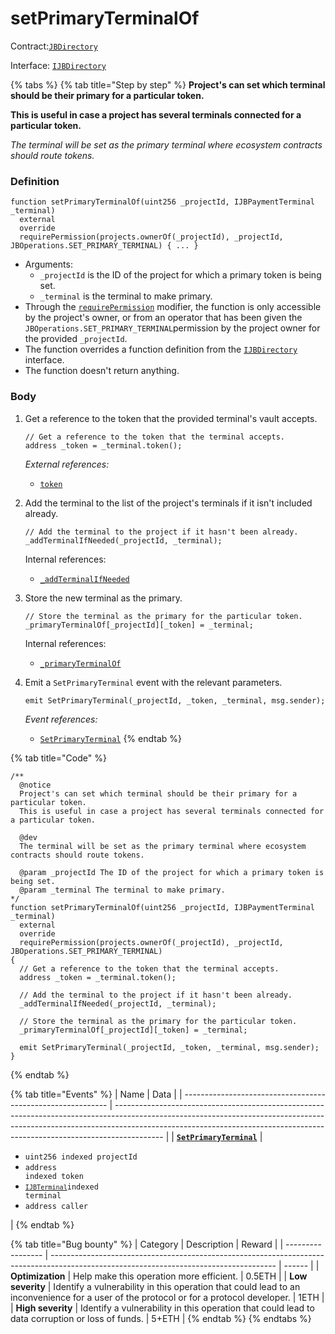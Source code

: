 # setPrimaryTerminalOf

Contract:[`JBDirectory`](../)​‌

Interface: [`IJBDirectory`](../../../interfaces/ijbdirectory.md)

{% tabs %}
{% tab title="Step by step" %}
**Project's can set which terminal should be their primary for a particular token.**

**This is useful in case a project has several terminals connected for a particular token.**

_The terminal will be set as the primary terminal where ecosystem contracts should route tokens._

### Definition

```solidity
function setPrimaryTerminalOf(uint256 _projectId, IJBPaymentTerminal _terminal)
  external
  override
  requirePermission(projects.ownerOf(_projectId), _projectId, JBOperations.SET_PRIMARY_TERMINAL) { ... }
```

* Arguments:
  * `_projectId` is the ID of the project for which a primary token is being set.
  * `_terminal` is the terminal to make primary.
* Through the [`requirePermission`](../../or-abstract/jboperatable/modifiers/requirepermission.md) modifier, the function is only accessible by the project's owner, or from an operator that has been given the `JBOperations.SET_PRIMARY_TERMINAL`permission by the project owner for the provided `_projectId`.
* The function overrides a function definition from the [`IJBDirectory`](../../../interfaces/ijbdirectory.md) interface.
* The function doesn't return anything.

### Body

1.  Get a reference to the token that the provided terminal's vault accepts.

    ```solidity
    // Get a reference to the token that the terminal accepts.
    address _token = _terminal.token();
    ```

    _External references:_

    * [`token`](../../or-payment-terminals/jbethpaymentterminal/properties/token.md)
2.  Add the terminal to the list of the project's terminals if it isn't included already.

    ```solidity
    // Add the terminal to the project if it hasn't been already.
    _addTerminalIfNeeded(_projectId, _terminal);
    ```

    Internal references:

    * [`_addTerminalIfNeeded`](\_addTerminalIfNeeded.md)
3.  Store the new terminal as the primary.

    ```solidity
    // Store the terminal as the primary for the particular token.
    _primaryTerminalOf[_projectId][_token] = _terminal;
    ```

    Internal references:

    * [`_primaryTerminalOf`](../read/primaryTerminalOf.md)
4.  Emit a `SetPrimaryTerminal` event with the relevant parameters.

    ```solidity
    emit SetPrimaryTerminal(_projectId, _token, _terminal, msg.sender);
    ```

    _Event references:_

    * [`SetPrimaryTerminal`](../events/setprimaryterminalmd/)
{% endtab %}

{% tab title="Code" %}
```solidity
/** 
  @notice
  Project's can set which terminal should be their primary for a particular token.
  This is useful in case a project has several terminals connected for a particular token.

  @dev
  The terminal will be set as the primary terminal where ecosystem contracts should route tokens.

  @param _projectId The ID of the project for which a primary token is being set.
  @param _terminal The terminal to make primary.
*/
function setPrimaryTerminalOf(uint256 _projectId, IJBPaymentTerminal _terminal)
  external
  override
  requirePermission(projects.ownerOf(_projectId), _projectId, JBOperations.SET_PRIMARY_TERMINAL)
{
  // Get a reference to the token that the terminal accepts.
  address _token = _terminal.token();

  // Add the terminal to the project if it hasn't been already.
  _addTerminalIfNeeded(_projectId, _terminal);

  // Store the terminal as the primary for the particular token.
  _primaryTerminalOf[_projectId][_token] = _terminal;

  emit SetPrimaryTerminal(_projectId, _token, _terminal, msg.sender);
}
```
{% endtab %}

{% tab title="Events" %}
| Name                                                        | Data                                                                                                                                                                                                                                                   |
| ----------------------------------------------------------- | ------------------------------------------------------------------------------------------------------------------------------------------------------------------------------------------------------------------------------------------------------ |
| [**`SetPrimaryTerminal`**](events/setprimaryterminal.md) | <ul><li><code>uint256 indexed projectId</code></li><li><code>address indexed token</code></li><li><code>[`IJBTerminal`](../../interfaces/ijbterminal.md)indexed terminal</code></li><li><code>address caller</code></li></ul> |
{% endtab %}

{% tab title="Bug bounty" %}
| Category          | Description                                                                                                                            | Reward |
| ----------------- | -------------------------------------------------------------------------------------------------------------------------------------- | ------ |
| **Optimization**  | Help make this operation more efficient.                                                                                               | 0.5ETH |
| **Low severity**  | Identify a vulnerability in this operation that could lead to an inconvenience for a user of the protocol or for a protocol developer. | 1ETH   |
| **High severity** | Identify a vulnerability in this operation that could lead to data corruption or loss of funds.                                        | 5+ETH  |
{% endtab %}
{% endtabs %}
